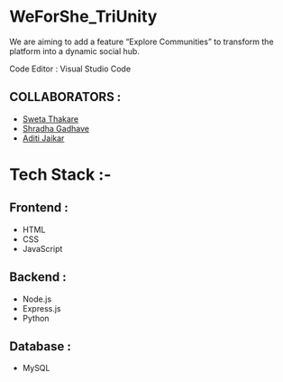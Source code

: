 # WeForShe_TriUnity
We are aiming to add a feature “Explore Communities” to transform the platform into a dynamic social hub.


Code Editor : Visual Studio Code

COLLABORATORS :
--

- [Sweta Thakare](https://github.com/Swetathakare)
- [Shradha Gadhave](https://github.com/ShradhaGadhave2004)
- [Aditi Jaikar](https://github.com/aditi2503jaikar)




Tech Stack :-
=
Frontend  :  
-------
- HTML
- CSS
- JavaScript
  
Backend  :  
-------
- Node.js
- Express.js
- Python
  

Database  :  
-------
- MySQL



